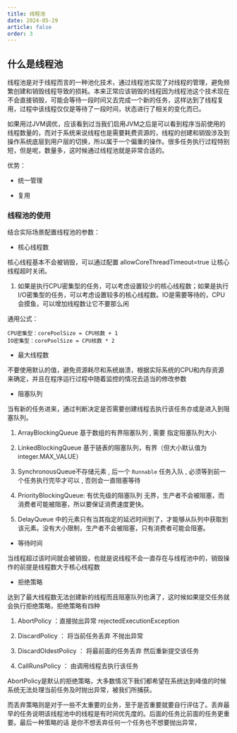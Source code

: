 ```yaml
---
title: 线程池
date: 2024-05-29
article: false
order: 3
---
```


## 什么是线程池

线程池是对于线程而言的一种池化技术，通过线程池实现了对线程的管理，避免频繁创建和销毁线程导致的损耗。本来正常应该销毁的线程因为线程池这个技术现在不会直接销毁，可能会等待一段时间又去完成一个新的任务，这样达到了线程复用，过程中该线程仅仅是等待了一段时间，状态进行了相关的变化而已。

如果用过JVM调优，应该看到过当我们启用JVM之后是可以看到程序当前使用的线程数量的，而对于系统来说线程也是需要耗费资源的，线程的创建和销毁涉及到操作系统底层到用户层的切换，所以属于一个偏重的操作。很多任务执行过程特别短，但是呢，数量多，这时候通过线程池就是非常合适的。

优势：

- 统一管理

- 复用

### 线程池的使用

结合实际场景配置线程池的参数：

- 核心线程数

核心线程基本不会被销毁，可以通过配置 allowCoreThreadTimeout=true 让核心线程超时关闭。

1. 如果是执行CPU密集型的任务，可以考虑设置较少的核心线程数；如果是执行I/O密集型的任务，可以考虑设置较多的核心线程数。IO是需要等待的，CPU会摸鱼，可以增加线程数让它不要那么闲

通用公式：

```text
CPU密集型：corePoolSize = CPU核数 + 1
IO密集型：corePoolSize = CPU核数 * 2
```

- 最大线程数

不要使用默认的值，避免资源耗尽和系统崩溃，根据实际系统的CPU和内存资源来确定，并且在程序运行过程中随着监控的情况去适当的修改参数

- 阻塞队列

当有新的任务进来，通过判断决定是否需要创建线程去执行该任务亦或是进入到阻塞队列。

1. ArrayBlockingQueue 基于数组的有界阻塞队列 , 需要 指定阻塞队列大小

2. LinkedBlockingQueue 基于链表的阻塞队列，有界（但大小默认值为  
   integer.MAX_VALUE）

3. SynchronousQueue不存储元素 , 后一个 `Runnable` 任务入队 , 必须等到前一个任务执行完毕才可以 , 否则会一直阻塞等待

4. PriorityBlockingQueue: 有优先级的阻塞队列 无界，生产者不会被阻塞，而消费者可能被阻塞，所以要保证消费速度更快。

5. DelayQueue 中的元素只有当其指定的延迟时间到了，才能够从队列中获取到  
   该元素。没有大小限制，生产者不会被阻塞，只有消费者可能会阻塞。

- 等待时间

当线程超过该时间就会被销毁，也就是说线程不会一直存在与线程池中的，销毁操作的前提是线程数大于核心线程数

- 拒绝策略

达到了最大线程数无法创建新的线程而且阻塞队列也满了，这时候如果提交任务就会执行拒绝策略，拒绝策略有四种

1. AbortPolicy ：直接抛出异常 rejectedExecutionException

2. DiscardPolicy ： 将当前任务丢弃 不抛出异常

3. DiscardOldestPolicy ： 将最前面的任务丢弃 然后重新提交该任务

4. CallRunsPolicy ： 由调用线程去执行该任务

AbortPolicy是默认的拒绝策略，大多数情况下我们都希望在系统达到峰值的时候系统无法处理当前任务及时抛出异常，被我们所捕获。

而丢弃策略则是对于一些不太重要的业务，至于是否重要就要自行评估了。丢弃最早的任务说明该线程池中的线程是有时间优先度的。后面的任务比前面的任务更重要。最后一种策略的话 是你不想丢弃任何一个任务也不想要抛出异常，
